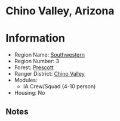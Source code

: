 
Chino Valley, Arizona
=====================
  
# Information  
* Region Name: [Southwestern]()  
* Region Number: 3  
* Forest: [Prescott](https://www.fs.usda.gov/prescott)  
* Ranger District: [Chino Valley]()  
* Modules:  
  - IA Crew/Squad (4-10 person)  
* Housing: No  
  
## Notes

